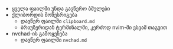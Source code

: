 - ყველა ფაილში უნდა გავწერო ბმულები
- ქლიბორდის მოწესრიგება
    - დავწერ ფაილში `clipboard.md`
    - ბრაუზერიდან ტერმინალში, კერძოდ nvim-ში ვსვამ თაგვით
- nvchad-ის გამოყენება
    - დავწერ ფაილში `nvchad.md`
